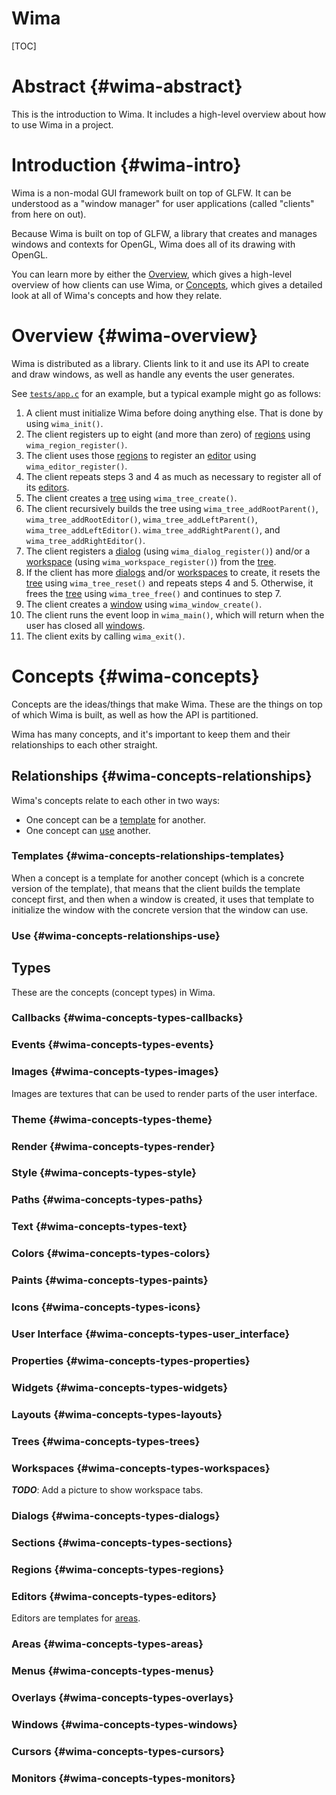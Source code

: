 # Wima

[TOC]

# Abstract {#wima-abstract}

This is the introduction to Wima. It includes a high-level overview about how to
use Wima in a project.

# Introduction {#wima-intro}

Wima is a non-modal GUI framework built on top of GLFW. It can be understood as
a "window manager" for user applications (called "clients" from here on out).

Because Wima is built on top of GLFW, a library that creates and manages windows
and contexts for OpenGL, Wima does all of its drawing with OpenGL.

You can learn more by either the [Overview](#overview), which gives a high-level
overview of how clients can use Wima, or [Concepts](#concepts), which gives a
detailed look at all of Wima's concepts and how they relate.

# Overview {#wima-overview}

Wima is distributed as a library. Clients link to it and use its API to create
and draw windows, as well as handle any events the user generates.

See [`tests/app.c`](../tests/app.c) for an example, but a typical example might
go as follows:

1.	A client must initialize Wima before doing anything else. That is done by
	using `wima_init()`.
2.	The client registers up to eight (and more than zero) of
	[regions](#concepts-types-regions) using `wima_region_register()`.
3.	The client uses those [regions](#concepts-types-regions) to register an
	[editor](#concepts-types-editors) using `wima_editor_register()`.
4.	The client repeats steps 3 and 4 as much as necessary to register all of its
	[editors](#concepts-types-editors).
5.	The client creates a [tree](#concepts-types-trees) using
	`wima_tree_create()`.
6.	The client recursively builds the tree using `wima_tree_addRootParent()`,
	`wima_tree_addRootEditor()`, `wima_tree_addLeftParent()`,
	`wima_tree_addLeftEditor()`. `wima_tree_addRightParent()`, and
	`wima_tree_addRightEditor()`.
7.	The client registers a [dialog](#concepts-types-dialogs) (using
	`wima_dialog_register()`) and/or a [workspace](#concepts-types-workspaces)
	(using `wima_workspace_register()`) from the [tree](#concepts-types-trees).
8.	If the client has more [dialogs](#concepts-types-dialogs) and/or
	[workspaces](#concepts-types-workspaces) to create, it resets the
	[tree](#concepts-types-trees) using `wima_tree_reset()` and repeats steps 4
	and 5. Otherwise, it frees the [tree](#concepts-types-trees) using
	`wima_tree_free()` and continues to step 7.
9.	The client creates a [window](#concepts-types-windows) using
	`wima_window_create()`.
10.	The client runs the event loop in `wima_main()`, which will return when the
	user has closed all [windows](#concepts-types-windows).
11.	The client exits by calling `wima_exit()`.

# Concepts {#wima-concepts}

Concepts are the ideas/things that make Wima. These are the things on top of
which Wima is built, as well as how the API is partitioned.

Wima has many concepts, and it's important to keep them and their relationships
to each other straight.

## Relationships {#wima-concepts-relationships}

Wima's concepts relate to each other in two ways:

*	One concept can be a [template](#wima-concepts-relationships-templates) for
	another.
*	One concept can [use](#wima-concepts-relationships-use) another.

### Templates {#wima-concepts-relationships-templates}

When a concept is a template for another concept (which is a concrete version of
the template), that means that the client builds the template concept first, and
then when a window is created, it uses that template to initialize the window
with the concrete version that the window can use.

### Use {#wima-concepts-relationships-use}

## Types

These are the concepts (concept types) in Wima.

### Callbacks {#wima-concepts-types-callbacks}

### Events {#wima-concepts-types-events}

### Images {#wima-concepts-types-images}

Images are textures that can be used to render parts of the user interface.

### Theme {#wima-concepts-types-theme}

### Render {#wima-concepts-types-render}

### Style {#wima-concepts-types-style}

### Paths {#wima-concepts-types-paths}

### Text {#wima-concepts-types-text}

### Colors {#wima-concepts-types-colors}

### Paints {#wima-concepts-types-paints}

### Icons {#wima-concepts-types-icons}

### User Interface {#wima-concepts-types-user_interface}

### Properties {#wima-concepts-types-properties}

### Widgets {#wima-concepts-types-widgets}

### Layouts {#wima-concepts-types-layouts}

### Trees {#wima-concepts-types-trees}

### Workspaces {#wima-concepts-types-workspaces}

***TODO***: Add a picture to show workspace tabs.

### Dialogs {#wima-concepts-types-dialogs}

### Sections {#wima-concepts-types-sections}

### Regions {#wima-concepts-types-regions}

### Editors {#wima-concepts-types-editors}

Editors are templates for [areas](#wima-concepts-types-areas).

### Areas {#wima-concepts-types-areas}

### Menus {#wima-concepts-types-menus}

### Overlays {#wima-concepts-types-overlays}

### Windows {#wima-concepts-types-windows}

### Cursors {#wima-concepts-types-cursors}

### Monitors {#wima-concepts-types-monitors}
